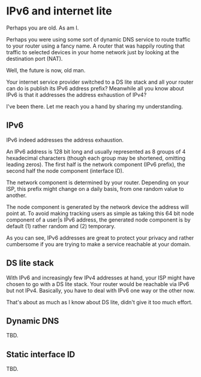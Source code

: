 # IPv6 and internet lite

Perhaps you are old. As am I.

Perhaps you were using some sort of dynamic DNS service to route traffic to your router using a fancy name.
A router that was happily routing that traffic to selected devices in your home network just by looking at the destination port (NAT).

Well, the future is now, old man.

Your internet service provider switched to a DS lite stack and all your router can do is publish its IPv6 address prefix?
Meanwhile all you know about IPv6 is that it addresses the address exhaustion of IPv4?

I've been there. Let me reach you a hand by sharing my understanding.

## IPv6

IPv6 indeed addresses the address exhaustion.

An IPv6 address is 128 bit long and usually represented as 8 groups of 4 hexadecimal characters (though each group may be shortened, omitting leading zeros).
The first half is the network component (IPv6 prefix), the second half the node component (interface ID).

The network component is determined by your router.
Depending on your ISP, this prefix might change on a daily basis, from one random value to another.

The node component is generated by the network device the address will point at.
To avoid making tracking users as simple as taking this 64 bit node component of a user|s IPv6 address, the generated node component is by default (1) rather random and (2) temporary.

As you can see, IPv6 addresses are great to protect your privacy and rather cumbersome if you are trying to make a service reachable at your domain.

## DS lite stack

With IPv6 and increasingly few IPv4 addresses at hand, your ISP might have chosen to go with a DS lite stack.
Your router would be reachable via IPv6 but not IPv4. Basically, you have to deal with IPv6 one way or the other now.

That's about as much as I know about DS lite, didn't give it too much effort.

## Dynamic DNS

TBD.

## Static interface ID

TBD.
